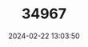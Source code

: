 ---
title: "34967"
category: "Magnolia odora"
draft: false
date: 2024-02-22 13:03:50
languages:
  Chinese: ["Guanguangmu"]
  English: ["Tsong's Tree"]
---
